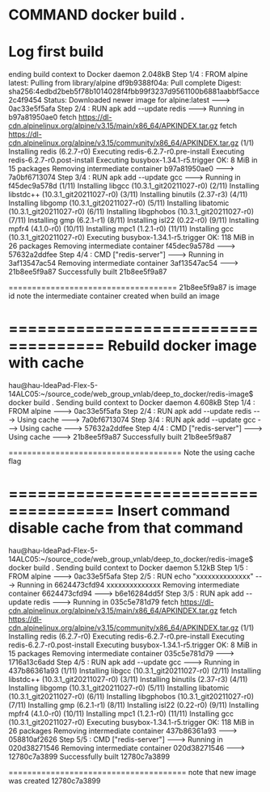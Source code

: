 COMMAND
docker build .
====================================
Log first build
====================================

ending build context to Docker daemon  2.048kB
Step 1/4 : FROM alpine
latest: Pulling from library/alpine
df9b9388f04a: Pull complete 
Digest: sha256:4edbd2beb5f78b1014028f4fbb99f3237d9561100b6881aabbf5acce2c4f9454
Status: Downloaded newer image for alpine:latest
 ---> 0ac33e5f5afa
Step 2/4 : RUN apk add --update redis
 ---> Running in b97a81950ae0
fetch https://dl-cdn.alpinelinux.org/alpine/v3.15/main/x86_64/APKINDEX.tar.gz
fetch https://dl-cdn.alpinelinux.org/alpine/v3.15/community/x86_64/APKINDEX.tar.gz
(1/1) Installing redis (6.2.7-r0)
Executing redis-6.2.7-r0.pre-install
Executing redis-6.2.7-r0.post-install
Executing busybox-1.34.1-r5.trigger
OK: 8 MiB in 15 packages
Removing intermediate container b97a81950ae0
 ---> 7a0bf6713074
Step 3/4 : RUN apk add --update gcc
 ---> Running in f45dec9a578d
(1/11) Installing libgcc (10.3.1_git20211027-r0)
(2/11) Installing libstdc++ (10.3.1_git20211027-r0)
(3/11) Installing binutils (2.37-r3)
(4/11) Installing libgomp (10.3.1_git20211027-r0)
(5/11) Installing libatomic (10.3.1_git20211027-r0)
(6/11) Installing libgphobos (10.3.1_git20211027-r0)
(7/11) Installing gmp (6.2.1-r1)
(8/11) Installing isl22 (0.22-r0)
(9/11) Installing mpfr4 (4.1.0-r0)
(10/11) Installing mpc1 (1.2.1-r0)
(11/11) Installing gcc (10.3.1_git20211027-r0)
Executing busybox-1.34.1-r5.trigger
OK: 118 MiB in 26 packages
Removing intermediate container f45dec9a578d
 ---> 57632a2ddfee
Step 4/4 : CMD ["redis-server"]
 ---> Running in 3af13547ac54
Removing intermediate container 3af13547ac54
 ---> 21b8ee5f9a87
Successfully built 21b8ee5f9a87


====================================
21b8ee5f9a87 is image id
note the intermediate container created when build an image


====================================
Rebuild docker image with cache
====================================
hau@hau-IdeaPad-Flex-5-14ALC05:~/source_code/web_group_vnlab/deep_to_docker/redis-image$ docker build .
Sending build context to Docker daemon  4.608kB
Step 1/4 : FROM alpine
 ---> 0ac33e5f5afa
Step 2/4 : RUN apk add --update redis
 ---> Using cache
 ---> 7a0bf6713074
Step 3/4 : RUN apk add --update gcc
 ---> Using cache
 ---> 57632a2ddfee
Step 4/4 : CMD ["redis-server"]
 ---> Using cache
 ---> 21b8ee5f9a87
Successfully built 21b8ee5f9a87

=====================================
Note the using cache flag

=====================================
Insert command disable cache from that command
=====================================
hau@hau-IdeaPad-Flex-5-14ALC05:~/source_code/web_group_vnlab/deep_to_docker/redis-image$ docker build .
Sending build context to Docker daemon   5.12kB
Step 1/5 : FROM alpine
 ---> 0ac33e5f5afa
Step 2/5 : RUN echo "xxxxxxxxxxxxxx"
 ---> Running in 6624473cfd94
xxxxxxxxxxxxxx
Removing intermediate container 6624473cfd94
 ---> b6e16284dd5f
Step 3/5 : RUN apk add --update redis
 ---> Running in 035c5e781d79
fetch https://dl-cdn.alpinelinux.org/alpine/v3.15/main/x86_64/APKINDEX.tar.gz
fetch https://dl-cdn.alpinelinux.org/alpine/v3.15/community/x86_64/APKINDEX.tar.gz
(1/1) Installing redis (6.2.7-r0)
Executing redis-6.2.7-r0.pre-install
Executing redis-6.2.7-r0.post-install
Executing busybox-1.34.1-r5.trigger
OK: 8 MiB in 15 packages
Removing intermediate container 035c5e781d79
 ---> 1716a13c6add
Step 4/5 : RUN apk add --update gcc
 ---> Running in 437b86361a93
(1/11) Installing libgcc (10.3.1_git20211027-r0)
(2/11) Installing libstdc++ (10.3.1_git20211027-r0)
(3/11) Installing binutils (2.37-r3)
(4/11) Installing libgomp (10.3.1_git20211027-r0)
(5/11) Installing libatomic (10.3.1_git20211027-r0)
(6/11) Installing libgphobos (10.3.1_git20211027-r0)
(7/11) Installing gmp (6.2.1-r1)
(8/11) Installing isl22 (0.22-r0)
(9/11) Installing mpfr4 (4.1.0-r0)
(10/11) Installing mpc1 (1.2.1-r0)
(11/11) Installing gcc (10.3.1_git20211027-r0)
Executing busybox-1.34.1-r5.trigger
OK: 118 MiB in 26 packages
Removing intermediate container 437b86361a93
 ---> 058810af2626
Step 5/5 : CMD ["redis-server"]
 ---> Running in 020d38271546
Removing intermediate container 020d38271546
 ---> 12780c7a3899
Successfully built 12780c7a3899


======================================
note that new image was created 12780c7a3899
